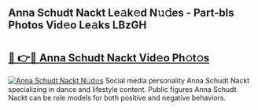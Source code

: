 ## Anna Schudt Nackt Le𝚊k𝚎d N𝚞𝚍es - Part-bls Photos Vid𝚎o Le𝚊ks LBzGH

# <h2><a href="http://fb4pbiz.evod.top/?m=Anna+Schudt+Nackt">🔗 👉🔴 Anna Schudt Nackt Vid𝚎o Ph𝚘t𝚘s</a></h2>

[![Anna Schudt Nackt N𝚞d𝚎s](https://i.imgur.com/8V9OHl7.gif)](http://fb4pbiz.evod.top/?m=Anna+Schudt+Nackt)
Social media personality Anna Schudt Nackt specializing in dance and lifestyle content. Public figures Anna Schudt Nackt can be role models for both positive and negative behaviors. 
